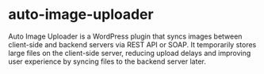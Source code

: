 # auto-image-uploader
Auto Image Uploader is a WordPress plugin that syncs images between client-side and backend servers via REST API or SOAP. It temporarily stores large files on the client-side server, reducing upload delays and improving user experience by syncing files to the backend server later.
